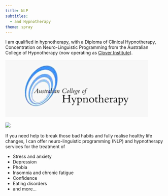 ```yaml
---
title: NLP
subtitles:
  - and Hypnotherapy
theme: spray
---
```


I am qualified in hypnotherapy, with a Diploma of Clinical Hypnotherapy, Concentration on Neuro-Linguistic Programming from the Australian College of Hypnotherapy (now operating as [Clover Institute](https://cloverinstitute.com.au/FullCourses#diploma1)).

![](/src/lib/cms/media/3rd_party/college_of_hypnotherapy.png)

![](/src/lib/cms/media/bhodi.jpg)

If you need help to break those bad habits and fully realise healthy life changes, I can offer
neuro-linguistic programming (NLP) and hypnotherapy services for the treatment of

- Stress and anxiety
- Depression
- Phobia
- Insomnia and chronic fatigue
- Confidence
- Eating disorders
- and more...

